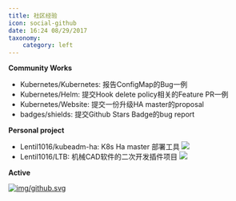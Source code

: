```yaml
---
title: 社区经验
icon: social-github
date: 16:24 08/29/2017 
taxonomy:
    category: left
---
```


**Community Works**

- Kubernetes/Kubernetes: 报告ConfigMap的Bug一例
- Kubernetes/Helm:  提交Hook delete policy相关的Feature PR一例
- Kubernetes/Website: 提交一份升级HA master的proposal
- badges/shields: 提交Github Stars Badge的bug report

**Personal project**

- Lentil1016/kubeadm-ha: K8s Ha master 部署工具 ![](https://img.shields.io/github/stars/Lentil1016/kubeadm-ha.svg?colorB=brightgreen)
- Lentil1016/LTB: 机械CAD软件的二次开发插件项目 ![](https://img.shields.io/github/stars/Lentil1016/LTB.svg?colorB=brightgreen)

**Active**

[![img/github.svg](https://resume.lentil1016.cn/github.svg)](https://github.com/Lentil1016)
